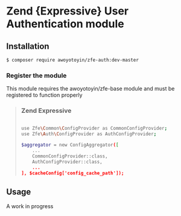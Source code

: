 # Zend {Expressive} User Authentication module

## Installation

```bash
$ composer require awoyotoyin/zfe-auth:dev-master
```

### Register the module
This module requires the awoyotoyin/zfe-base module and must be registered to function properly

> ### Zend Expressive
>
> ```bash
> 
> use Zfe\Common\ConfigProvider as CommonConfigProvider;
> use Zfe\Auth\ConfigProvider as AuthConfigProvider;
> 
> $aggregator = new ConfigAggregator([
>     ...
>     CommonConfigProvider::class,
>     AuthConfigProvider::class,
>     ...
> ], $cacheConfig['config_cache_path']);
> ```

## Usage

A work in progress
